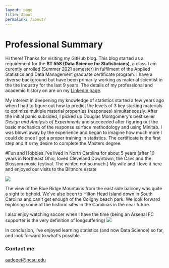 ```yaml
---
layout: page
title: About
permalink: /about/
---
```

# Professional Summary
Hi there! Thanks for visiting my GitHub blog. This blog started as a requirement for the __ST 558 (Data Science for Statisticians)__, a class I am curently enrolled (Summer 2021 semester) in fulfilment of the Applied Statistics and Data Management graduate certificate program. I have a diverse background but have been primarily working as material scientist in the tire Industry for the last 9 years. The details of my professional and academic history on are on my [LinkedIn page](https://www.linkedin.com/in/adeyemi-adepetun-92b05918/).

My interest in deepening my knowledge of statistics started a few years ago when I had to figure out how to predict the levels of 3 key starting materials to optimize multiple material properties (responses) simultaneously. After the initial panic subsided, I picked up Douglas Montgomery's best seller _Design and Analysis of Experiments_ and succeeded after figuring out the basic mechanics of the response surface methodology and using Minitab. I was blown away by the experience and began to imagine how much more I could do once I got a proper training in statistics. The  certificate is the first step and It's my desire to complete the Masters degree.

#Fun and Hobbies 
I've lived in North Carolina for about 5 years (after 10 years in Northeast Ohio, loved Cleveland Downtown, the Cavs and the Blossom music festival. The winter, not so much.) My wife and I love it here and enjoyed our visits to the Biltmore estate 

![](https://assets.simpleviewinc.com/simpleview/image/fetch/c_fill,q_75,w_500/http://res.cloudinary.com/simpleview/image/upload/v1440619508/clients/asheville/untitled-16_8ec7db0c-5313-4519-aa60-57f45603df75.jpg)

The view of the Blue Ridge Mountains from the east side balcony was quite a sight to behold. We've also been to Hilton Head Island down in South Carolina and can't get enough of the Coligny beach park. We look forward exploring some of the historic sites in the Carolinas in the near future.

I also enjoy watching soccer when I have the time (being an Arsenal FC supporter is the very definition of longsuffering)
![](https://i.pinimg.com/originals/b9/fe/ae/b9feae23ddb1081e6a77606faacbe8fd.jpg)

In conclusion, I've enjoyed learning statistics (and now Data Science) so far, and look forward to what's possible. 


### Contact me

[aadepet@ncsu.edu](mailto:aadepet@ncsu.edu)
